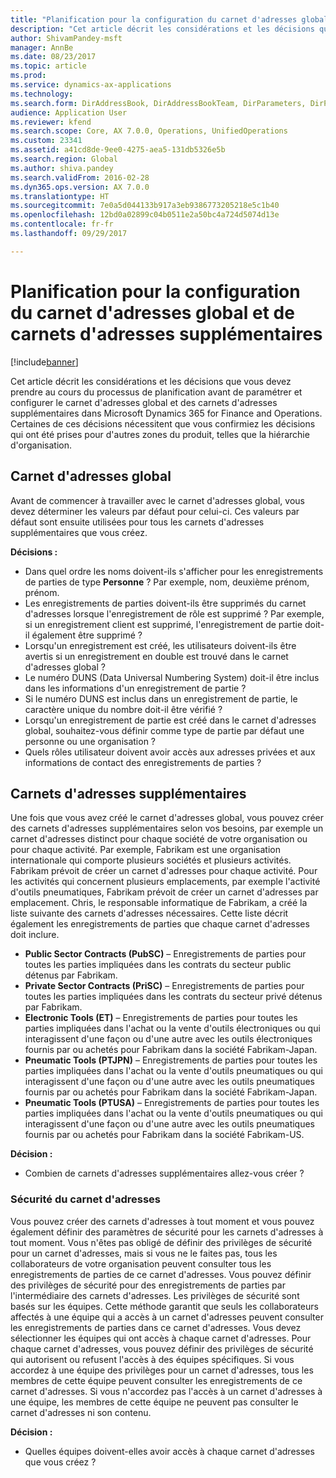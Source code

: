 ```yaml
---
title: "Planification pour la configuration du carnet d'adresses global et de carnets d'adresses supplémentaires"
description: "Cet article décrit les considérations et les décisions que vous devez prendre au cours du processus de planification avant de paramétrer et configurer le carnet d'adresses global et des carnets d'adresses supplémentaires dans Microsoft Dynamics 365 for Finance and Operations. Certaines de ces décisions nécessitent que vous confirmiez les décisions qui ont été prises pour d'autres zones du produit, telles que la hiérarchie d'organisation."
author: ShivamPandey-msft
manager: AnnBe
ms.date: 08/23/2017
ms.topic: article
ms.prod: 
ms.service: dynamics-ax-applications
ms.technology: 
ms.search.form: DirAddressBook, DirAddressBookTeam, DirParameters, DirPartyTable
audience: Application User
ms.reviewer: kfend
ms.search.scope: Core, AX 7.0.0, Operations, UnifiedOperations
ms.custom: 23341
ms.assetid: a41cd8de-9ee0-4275-aea5-131db5326e5b
ms.search.region: Global
ms.author: shiva.pandey
ms.search.validFrom: 2016-02-28
ms.dyn365.ops.version: AX 7.0.0
ms.translationtype: HT
ms.sourcegitcommit: 7e0a5d044133b917a3eb9386773205218e5c1b40
ms.openlocfilehash: 12bd0a02899c04b0511e2a50bc4a724d5074d13e
ms.contentlocale: fr-fr
ms.lasthandoff: 09/29/2017

---
```


# <a name="plan-how-to-configure-the-global-address-book-and-additional-address-books"></a>Planification pour la configuration du carnet d'adresses global et de carnets d'adresses supplémentaires

[!include[banner](../includes/banner.md)]


Cet article décrit les considérations et les décisions que vous devez prendre au cours du processus de planification avant de paramétrer et configurer le carnet d'adresses global et des carnets d'adresses supplémentaires dans Microsoft Dynamics 365 for Finance and Operations. Certaines de ces décisions nécessitent que vous confirmiez les décisions qui ont été prises pour d'autres zones du produit, telles que la hiérarchie d'organisation.

<a name="global-address-book"></a>Carnet d'adresses global
-------------------

Avant de commencer à travailler avec le carnet d'adresses global, vous devez déterminer les valeurs par défaut pour celui-ci. Ces valeurs par défaut sont ensuite utilisées pour tous les carnets d'adresses supplémentaires que vous créez. 

**Décisions :**

-   Dans quel ordre les noms doivent-ils s'afficher pour les enregistrements de parties de type **Personne** ? Par exemple, nom, deuxième prénom, prénom.
-   Les enregistrements de parties doivent-ils être supprimés du carnet d'adresses lorsque l'enregistrement de rôle est supprimé ? Par exemple, si un enregistrement client est supprimé, l'enregistrement de partie doit-il également être supprimé ?
-   Lorsqu'un enregistrement est créé, les utilisateurs doivent-ils être avertis si un enregistrement en double est trouvé dans le carnet d'adresses global ?
-   Le numéro DUNS (Data Universal Numbering System) doit-il être inclus dans les informations d'un enregistrement de partie ?
-   Si le numéro DUNS est inclus dans un enregistrement de partie, le caractère unique du nombre doit-il être vérifié ?
-   Lorsqu'un enregistrement de partie est créé dans le carnet d'adresses global, souhaitez-vous définir comme type de partie par défaut une personne ou une organisation ?
-   Quels rôles utilisateur doivent avoir accès aux adresses privées et aux informations de contact des enregistrements de parties ?

## <a name="additional-address-books"></a>Carnets d'adresses supplémentaires
Une fois que vous avez créé le carnet d'adresses global, vous pouvez créer des carnets d'adresses supplémentaires selon vos besoins, par exemple un carnet d'adresses distinct pour chaque société de votre organisation ou pour chaque activité. Par exemple, Fabrikam est une organisation internationale qui comporte plusieurs sociétés et plusieurs activités. Fabrikam prévoit de créer un carnet d'adresses pour chaque activité. Pour les activités qui concernent plusieurs emplacements, par exemple l'activité d'outils pneumatiques, Fabrikam prévoit de créer un carnet d'adresses par emplacement. Chris, le responsable informatique de Fabrikam, a créé la liste suivante des carnets d'adresses nécessaires. Cette liste décrit également les enregistrements de parties que chaque carnet d'adresses doit inclure.

-   **Public Sector Contracts (PubSC)** – Enregistrements de parties pour toutes les parties impliquées dans les contrats du secteur public détenus par Fabrikam.
-   **Private Sector Contracts (PriSC)** – Enregistrements de parties pour toutes les parties impliquées dans les contrats du secteur privé détenus par Fabrikam.
-   **Electronic Tools (ET)** – Enregistrements de parties pour toutes les parties impliquées dans l'achat ou la vente d'outils électroniques ou qui interagissent d'une façon ou d'une autre avec les outils électroniques fournis par ou achetés pour Fabrikam dans la société Fabrikam-Japan.
-   **Pneumatic Tools (PTJPN)** – Enregistrements de parties pour toutes les parties impliquées dans l'achat ou la vente d'outils pneumatiques ou qui interagissent d'une façon ou d'une autre avec les outils pneumatiques fournis par ou achetés pour Fabrikam dans la société Fabrikam-Japan.
-   **Pneumatic Tools (PTUSA)** – Enregistrements de parties pour toutes les parties impliquées dans l'achat ou la vente d'outils pneumatiques ou qui interagissent d'une façon ou d'une autre avec les outils pneumatiques fournis par ou achetés pour Fabrikam dans la société Fabrikam-US.

**Décision :**

-   Combien de carnets d'adresses supplémentaires allez-vous créer ?

### <a name="address-book-security"></a>Sécurité du carnet d'adresses

Vous pouvez créer des carnets d'adresses à tout moment et vous pouvez également définir des paramètres de sécurité pour les carnets d'adresses à tout moment. Vous n'êtes pas obligé de définir des privilèges de sécurité pour un carnet d'adresses, mais si vous ne le faites pas, tous les collaborateurs de votre organisation peuvent consulter tous les enregistrements de parties de ce carnet d'adresses. Vous pouvez définir des privilèges de sécurité pour des enregistrements de parties par l'intermédiaire des carnets d'adresses. Les privilèges de sécurité sont basés sur les équipes. Cette méthode garantit que seuls les collaborateurs affectés à une équipe qui a accès à un carnet d'adresses peuvent consulter les enregistrements de parties dans ce carnet d'adresses. Vous devez sélectionner les équipes qui ont accès à chaque carnet d'adresses. Pour chaque carnet d'adresses, vous pouvez définir des privilèges de sécurité qui autorisent ou refusent l'accès à des équipes spécifiques. Si vous accordez à une équipe des privilèges pour un carnet d'adresses, tous les membres de cette équipe peuvent consulter les enregistrements de ce carnet d'adresses. Si vous n'accordez pas l'accès à un carnet d'adresses à une équipe, les membres de cette équipe ne peuvent pas consulter le carnet d'adresses ni son contenu. 

**Décision :**

-   Quelles équipes doivent-elles avoir accès à chaque carnet d'adresses que vous créez ?





